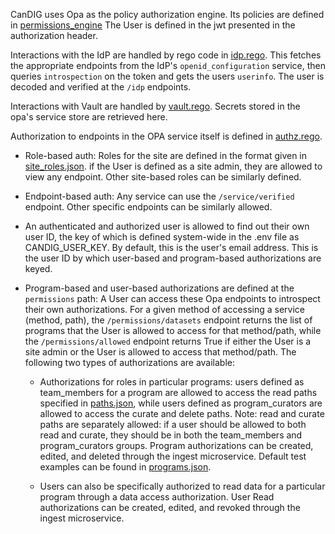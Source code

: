 CanDIG uses Opa as the policy authorization engine. Its policies are defined in [permissions_engine](permissions_engine)
The User is defined in the jwt presented in the authorization header.

Interactions with the IdP are handled by rego code in [idp.rego](permissions_engine/idp.rego). This fetches
the appropriate endpoints from the IdP's `openid_configuration` service, then queries
`introspection` on the token and gets the users `userinfo`. The user is decoded and verified at the `/idp` endpoints.

Interactions with Vault are handled by [vault.rego](permissions_engine/vault.rego). Secrets stored in the opa's service store are retrieved here.

Authorization to endpoints in the OPA service itself is defined in [authz.rego](permissions_engine/authz.rego).

* Role-based auth: Roles for the site are defined in the format given in [site_roles.json](defaults/site_roles.json). if the User is defined as a site admin, they are allowed to view any endpoint. Other site-based roles can be similarly defined.

* Endpoint-based auth: Any service can use the `/service/verified` endpoint. Other specific endpoints can be similarly allowed.

* An authenticated and authorized user is allowed to find out their own user ID, the key of which is defined system-wide in the .env file as CANDIG_USER_KEY. By default, this is the user's email address. This is the user ID by which user-based and program-based authorizations are keyed.

* Program-based and user-based authorizations are defined at the `permissions` path: A User can access these Opa endpoints to introspect their own authorizations. For a given method of accessing a service (method, path), the `/permissions/datasets` endpoint returns the list of programs that the User is allowed to access for that method/path, while the `/permissions/allowed` endpoint returns True if either the User is a site admin or the User is allowed to access that method/path. The following two types of authorizations are available:

  * Authorizations for roles in particular programs: users defined as team_members for a program are allowed to access the read paths specified in [paths.json](defaults/paths.json), while users defined as program_curators are allowed to access the curate and delete paths. Note: read and curate paths are separately allowed: if a user should be allowed to both read and curate, they should be in both the team_members and program_curators groups. Program authorizations can be created, edited, and deleted through the ingest microservice. Default test examples can be found in [programs.json](defaults/programs.json).

  * Users can also be specifically authorized to read data for a particular program through a data access authorization. User Read authorizations can be created, edited, and revoked through the ingest microservice.
